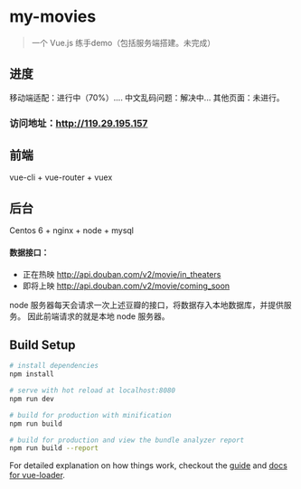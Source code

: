 # my-movies

> 一个 Vue.js 练手demo（包括服务端搭建。未完成）

## 进度
移动端适配：进行中（70%）....
中文乱码问题：解决中...
其他页面：未进行。

### 访问地址：http://119.29.195.157

## 前端
vue-cli + vue-router + vuex

## 后台
Centos 6 + nginx + node + mysql

#### 数据接口：
- 正在热映 http://api.douban.com/v2/movie/in_theaters
- 即将上映 http://api.douban.com/v2/movie/coming_soon

node 服务器每天会请求一次上述豆瓣的接口，将数据存入本地数据库，并提供服务。
因此前端请求的就是本地 node 服务器。

## Build Setup

``` bash
# install dependencies
npm install

# serve with hot reload at localhost:8080
npm run dev

# build for production with minification
npm run build

# build for production and view the bundle analyzer report
npm run build --report
```

For detailed explanation on how things work, checkout the [guide](http://vuejs-templates.github.io/webpack/) and [docs for vue-loader](http://vuejs.github.io/vue-loader).
